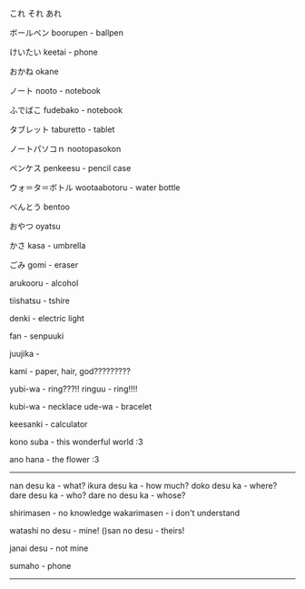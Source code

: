 これ
それ
あれ

ボールペン
boorupen - ballpen

けいたい
keetai - phone

おかね
okane

ノート
nooto - notebook

ふでばこ
fudebako - notebook

タブレット
taburetto - tablet

ノートパソコｎ
nootopasokon

ペンケス
penkeesu - pencil case

ウォ＝タ＝ボトル
wootaabotoru - water bottle

べんとう
bentoo

おやつ
oyatsu

かさ
kasa - umbrella

ごみ
gomi - eraser

arukooru - alcohol

tiishatsu - tshire

denki - electric light

fan - senpuuki

juujika - 

kami - paper, hair, god?????????

yubi-wa - ring???!!
ringuu - ring!!!!

kubi-wa - necklace
ude-wa - bracelet

keesanki - calculator

kono suba - this wonderful world :3

ano hana - the flower :3

---

nan desu ka - what?
ikura desu ka - how much?
doko desu ka - where?
dare desu ka - who?
dare no desu ka - whose?

shirimasen - no knowledge 
wakarimasen - i don't understand

watashi no desu - mine!
()san no desu - theirs!

janai desu - not mine

sumaho - phone

---

